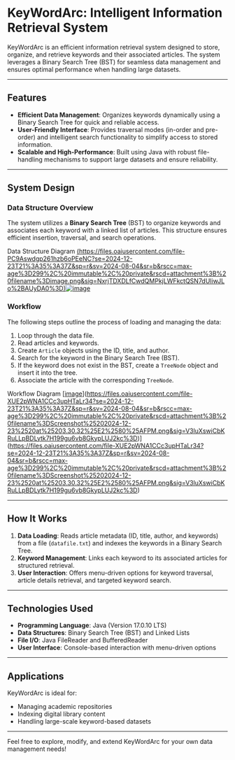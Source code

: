 # KeyWordArc: Intelligent Information Retrieval System

KeyWordArc is an efficient information retrieval system designed to store, organize, and retrieve keywords and their associated articles. The system leverages a Binary Search Tree (BST) for seamless data management and ensures optimal performance when handling large datasets.

---

## Features
- **Efficient Data Management**: Organizes keywords dynamically using a Binary Search Tree for quick and reliable access.
- **User-Friendly Interface**: Provides traversal modes (in-order and pre-order) and intelligent search functionality to simplify access to stored information.
- **Scalable and High-Performance**: Built using Java with robust file-handling mechanisms to support large datasets and ensure reliability.

---

## System Design
### **Data Structure Overview**
The system utilizes a **Binary Search Tree** (BST) to organize keywords and associates each keyword with a linked list of articles. This structure ensures efficient insertion, traversal, and search operations.

Data Structure Diagram
[(https://files.oaiusercontent.com/file-PC9Aswdgp261hzb6oPEeNC?se=2024-12-23T21%3A35%3A37Z&sp=r&sv=2024-08-04&sr=b&rscc=max-age%3D299%2C%20immutable%2C%20private&rscd=attachment%3B%20filename%3Dimage.png&sig=NxrjTDXDLfCwdQMPkjLWFkctQSN7dUliwJLo%2BAUyDA0%3D)![image](https://github.com/user-attachments/assets/58b1880f-b9c8-4709-9a6b-0f38882643ed)](https://files.oaiusercontent.com/file-PC9Aswdgp261hzb6oPEeNC?se=2024-12-23T21%3A35%3A37Z&sp=r&sv=2024-08-04&sr=b&rscc=max-age%3D299%2C%20immutable%2C%20private&rscd=attachment%3B%20filename%3Dimage.png&sig=NxrjTDXDLfCwdQMPkjLWFkctQSN7dUliwJLo%2BAUyDA0%3D)

### **Workflow**
The following steps outline the process of loading and managing the data:
1. Loop through the data file.
2. Read articles and keywords.
3. Create `Article` objects using the ID, title, and author.
4. Search for the keyword in the Binary Search Tree (BST).
5. If the keyword does not exist in the BST, create a `TreeNode` object and insert it into the tree.
6. Associate the article with the corresponding `TreeNode`.

Workflow Diagram
[[image](https://github.com/user-attachments/assets/2242a61a-84e3-476a-8856-eb031af22ce5)](https://files.oaiusercontent.com/file-XUE2pWNA1CCc3upHTaLr34?se=2024-12-23T21%3A35%3A37Z&sp=r&sv=2024-08-04&sr=b&rscc=max-age%3D299%2C%20immutable%2C%20private&rscd=attachment%3B%20filename%3DScreenshot%25202024-12-23%2520at%25203.30.32%25E2%2580%25AFPM.png&sig=V3luXswiCbKRuLLpBDLytk7H199gu6vb8GkypLUJ2kc%3D)](https://files.oaiusercontent.com/file-XUE2pWNA1CCc3upHTaLr34?se=2024-12-23T21%3A35%3A37Z&sp=r&sv=2024-08-04&sr=b&rscc=max-age%3D299%2C%20immutable%2C%20private&rscd=attachment%3B%20filename%3DScreenshot%25202024-12-23%2520at%25203.30.32%25E2%2580%25AFPM.png&sig=V3luXswiCbKRuLLpBDLytk7H199gu6vb8GkypLUJ2kc%3D)



---

## How It Works
1. **Data Loading**: Reads article metadata (ID, title, author, and keywords) from a file (`datafile.txt`) and indexes the keywords in a Binary Search Tree.
2. **Keyword Management**: Links each keyword to its associated articles for structured retrieval.
3. **User Interaction**: Offers menu-driven options for keyword traversal, article details retrieval, and targeted keyword search.

---

## Technologies Used
- **Programming Language**: Java (Version 17.0.10 LTS)
- **Data Structures**: Binary Search Tree (BST) and Linked Lists
- **File I/O**: Java FileReader and BufferedReader
- **User Interface**: Console-based interaction with menu-driven options

---

## Applications
KeyWordArc is ideal for:
- Managing academic repositories
- Indexing digital library content
- Handling large-scale keyword-based datasets

---

Feel free to explore, modify, and extend KeyWordArc for your own data management needs!
